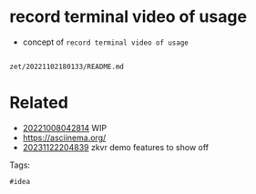 # record terminal video of usage

- concept of `record terminal video of usage`

```
```

` zet/20221102180133/README.md `

# Related

- [20221008042814](/zet/20221008042814/README.md) WIP
- https://asciinema.org/
- [20231122204839](/zet/20231122204839/README.md) zkvr demo features to show off

Tags:

    #idea
